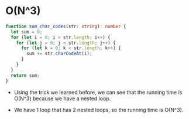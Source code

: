 # O(N^3)

```typescript
function sum_char_codes(str: string): number {
  let sum = 0;
  for (let i = 0; i < str.length; i++) {
    for (let j = 0; j < str.length; j++) {
      for (let k = 0; k < str.length; k++) {
        sum += str.charCodeAt(i);
      }
    }
  }
  return sum;
}
```

- Using the trick we learned before, we can see that the running time is O(N^3) because we have a nested loop.

- We have 1 loop that has 2 nested loops, so the running time is O(N^3).
